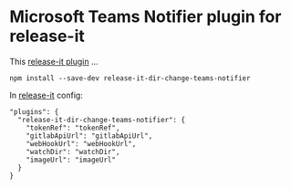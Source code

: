 # Microsoft Teams Notifier plugin for release-it

This [release-it plugin](https://github.com/release-it/release-it/blob/master/docs/plugins/README.md) ...

```
npm install --save-dev release-it-dir-change-teams-notifier
```

In [release-it](https://github.com/release-it/release-it) config:

```
"plugins": {
  "release-it-dir-change-teams-notifier": {
    "tokenRef": "tokenRef",
    "gitlabApiUrl": "gitlabApiUrl",
    "webHookUrl": "webHookUrl",
    "watchDir": "watchDir",
    "imageUrl": "imageUrl"
  }
}
```
